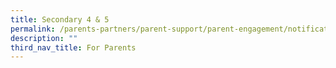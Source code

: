 ```yaml
---
title: Secondary 4 & 5
permalink: /parents-partners/parent-support/parent-engagement/notification-to-parents/sec-4/
description: ""
third_nav_title: For Parents
---
```

